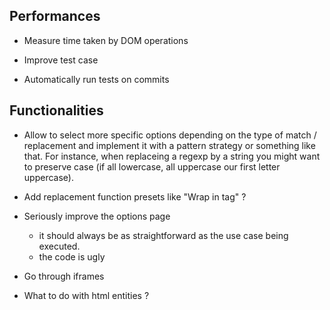 ## Performances

- Measure time taken by DOM operations

- Improve test case

- Automatically run tests on commits


## Functionalities

- Allow to select more specific options depending on the type of match / replacement and implement it with a pattern strategy or something like that. For instance, when replaceing a regexp by a string you might want to preserve case (if all lowercase, all uppercase our first letter uppercase).

- Add replacement function presets like "Wrap in tag" ?

- Seriously improve the options page
  - it should always be as straightforward as the use case being executed.
  - the code is ugly

- Go through iframes

- What to do with html entities ?
